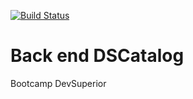 [![Build Status](https://travis-ci.com/lucasbof/dscatalog-bootcamp-devsuperior.svg?branch=main)](https://travis-ci.com/lucasbof/dscatalog-bootcamp-devsuperior)

# Back end DSCatalog

Bootcamp DevSuperior